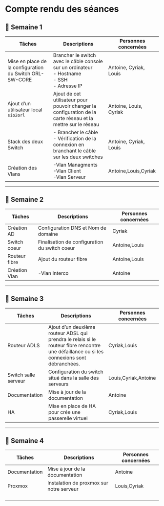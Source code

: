 # Compte rendu des séances

## 📅 Semaine 1

| Tâches                                  | Descriptions                                                                 | Personnes concernées       |
|-----------------------------------------|----------------------------------------------------------------------------|----------------------------|
| Mise en place de la configuration du Switch ORL-SW-CORE | Brancher le switch avec le câble console sur un ordinateur<br>- Hostname<br>- SSH<br>- Adresse IP | Antoine, Cyriak, Louis     |
| Ajout d’un utilisateur local `sio2orl`  | Ajout de cet utilisateur pour pouvoir changer la configuration de la carte réseau et la mettre sur le réseau  | Antoine, Louis, Cyriak     |
| Stack des deux Switch                   | - Brancher le câble<br>- Vérification de la connexion en branchant le câble sur les deux switches | Antoine, Cyriak, Louis     |
|Création des Vlans        |-Vlan Managments<br>-Vlan Client<br>-Vlan Serveur              |Antoine,Louis,Cyriak                      |

---

## 📅 Semaine 2

| Tâches                       | Descriptions                                                                 | Personnes concernées       |
|------------------------------|----------------------------------------------------------------------------|----------------------------|
| Création AD                  | Configuration DNS et Nom de domaine                                         | Cyriak|
|Switch coeur|Finalisation de configuration du switch coeur             |Antoine,Louis                    |
|Routeur fibre        |Ajout du routeur fibre             |Antoine,Louis
|Création Vlan       |-Vlan Interco           |Antoine   |

---

## 📅 Semaine 3

| Tâches | Descriptions | Personnes concernées |
|--------|--------------|----------------------|
|Routeur ADLS|Ajout d’un deuxième routeur ADSL qui prendra le relais si le routeur fibre rencontre une défaillance ou si les connexions sont débranchées.              |Cyriak,Louis|
|Switch salle serveur|Configuration du switch situé dans la salle des serveurs              |Louis,Cyriak,Antoine                      |
|Documentation |Mise à jour de la documentation              |Antoine|
|HA|Mise en place de HA pour crée une passerelle virtuel              |Cyriak,Louis

---

## 📅 Semaine 4

| Tâches | Descriptions | Personnes concernées |
|--------|--------------|----------------------|
|Documentation |Mise à jour de la documentation              |Antoine
|Proxmox|Instalation de proxmox sur notre serveur              |Louis,Cyriak                      |
|        |              |                      |
|        |              |                      |
|        |              |                      |
|        |              |                      |
